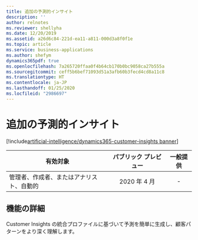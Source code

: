 ```yaml
---
title: 追加の予測的インサイト
description: ''
author: relnotes
ms.reviewer: shellyha
ms.date: 12/20/2019
ms.assetid: a26d6c84-221d-ea11-a811-000d3a8f0f1e
ms.topic: article
ms.service: business-applications
ms.author: shefym
dynamics365pdf: true
ms.openlocfilehash: 7a265720ffaa0f4b64cb170b0bc9058ca27b555a
ms.sourcegitcommit: ceff5b6bef71093d51a3afb60b3fecd4cd8a11c8
ms.translationtype: HT
ms.contentlocale: ja-JP
ms.lasthandoff: 01/25/2020
ms.locfileid: "2986697"
---
```

# <a name="additional-predictive-insights"></a>追加の予測的インサイト
[!include[artificial-intelligence/dynamics365-customer-insights banner](../includes/artificial-intelligence/dynamics365-customer-insights.md)]

| 有効対象    |  パブリック プレビュー | 一般提供 | 
| ---------- | :----------: |:----------: |
|管理者、作成者、またはアナリスト、自動的|2020 年 4 月| -|






## <a name="feature-details"></a>機能の詳細
<!--feature detail start -->
Customer Insights の統合プロファイルに基づいて予測を簡単に生成し、顧客パターンをより深く理解します。 
<!--feature detail end -->










